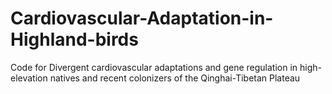 # Cardiovascular-Adaptation-in-Highland-birds
Code for Divergent cardiovascular adaptations and gene regulation in high-elevation natives and recent colonizers of the Qinghai-Tibetan Plateau
